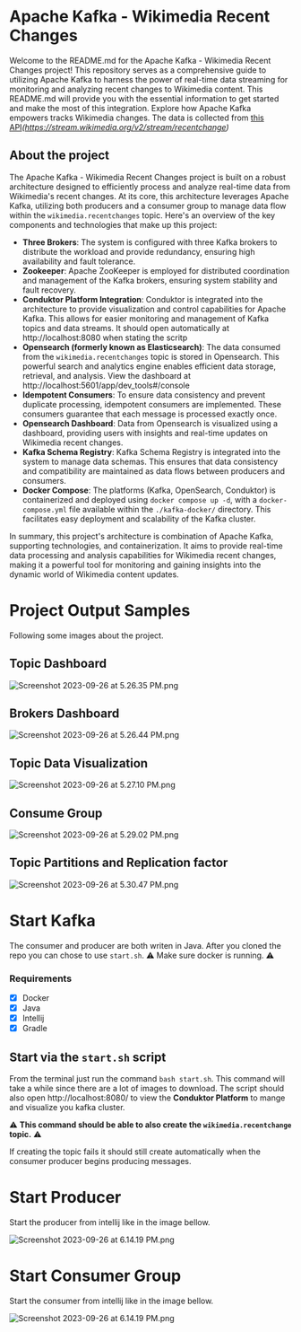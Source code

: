 # Apache Kafka - Wikimedia Recent Changes
Welcome to the README.md for the Apache Kafka - Wikimedia Recent Changes project! This repository serves as a comprehensive guide to utilizing Apache Kafka to harness the power of real-time data streaming for monitoring and analyzing recent changes to Wikimedia content. This README.md will provide you with the essential information to get started and make the most of this integration. Explore how Apache Kafka empowers tracks Wikimedia changes. The data is collected from [this API](https://stream.wikimedia.org/v2/stream/recentchange)*(https://stream.wikimedia.org/v2/stream/recentchange)*

## About the project

The Apache Kafka - Wikimedia Recent Changes project is built on a robust architecture designed to efficiently process and analyze real-time data from Wikimedia's recent changes. At its core, this architecture leverages Apache Kafka, utilizing both producers and a consumer group to manage data flow within the `wikimedia.recentchanges` topic. Here's an overview of the key components and technologies that make up this project:

- **Three Brokers**: The system is configured with three Kafka brokers to distribute the workload and provide redundancy, ensuring high availability and fault tolerance.
- **Zookeeper**: Apache ZooKeeper is employed for distributed coordination and management of the Kafka brokers, ensuring system stability and fault recovery.
- **Conduktor Platform Integration**: Conduktor is integrated into the architecture to provide visualization and control capabilities for Apache Kafka. This allows for easier monitoring and management of Kafka topics and data streams. It should open automatically at http://localhost:8080 when stating the scritp
- **Opensearch (formerly known as Elasticsearch)**: The data consumed from the `wikimedia.recentchanges` topic is stored in Opensearch. This powerful search and analytics engine enables efficient data storage, retrieval, and analysis. View the dashboard at http://localhost:5601/app/dev_tools#/console
- **Idempotent Consumers**: To ensure data consistency and prevent duplicate processing, idempotent consumers are implemented. These consumers guarantee that each message is processed exactly once.
- **Opensearch Dashboard**: Data from Opensearch is visualized using a dashboard, providing users with insights and real-time updates on Wikimedia recent changes.
- **Kafka Schema Registry**: Kafka Schema Registry is integrated into the system to manage data schemas. This ensures that data consistency and compatibility are maintained as data flows between producers and consumers.
- **Docker Compose**: The platforms (Kafka, OpenSearch, Conduktor) is containerized and deployed using `docker compose up -d`, with a `docker-compose.yml` file available within the `./kafka-docker/` directory. This facilitates easy deployment and scalability of the Kafka cluster.

In summary, this project's architecture is combination of Apache Kafka, supporting technologies, and containerization. It aims to provide real-time data processing and analysis capabilities for Wikimedia recent changes, making it a powerful tool for monitoring and gaining insights into the dynamic world of Wikimedia content updates.

# Project Output Samples
Following some images about the project.

## Topic Dashboard
![Screenshot 2023-09-26 at 5.26.35 PM.png](./_resources/Screenshot%202023-09-26%20at%205.26.35%20PM.png)

## Brokers Dashboard
![Screenshot 2023-09-26 at 5.26.44 PM.png](./_resources/Screenshot%202023-09-26%20at%205.26.44%20PM.png)

## Topic Data Visualization
![Screenshot 2023-09-26 at 5.27.10 PM.png](./_resources/Screenshot%202023-09-26%20at%205.27.10%20PM.png)

## Consume Group
![Screenshot 2023-09-26 at 5.29.02 PM.png](./_resources/Screenshot%202023-09-26%20at%205.29.02%20PM.png)

## Topic Partitions and Replication factor
![Screenshot 2023-09-26 at 5.30.47 PM.png](./_resources/Screenshot%202023-09-26%20at%205.30.47%20PM.png)



# Start Kafka
The consumer and producer are both writen in Java. After you cloned the repo you can chose to use `start.sh`. 
⚠️ Make sure docker is running. ⚠️

### Requirements
- [x] Docker
- [x] Java
- [x] Intellij
- [x] Gradle

## Start via the `start.sh` script
From the terminal just run the command `bash start.sh`.
This command will take a while since there are a lot of images to download.
The script should also open http://localhost:8080/ to view the **Conduktor Platform** to mange and visualize you kafka cluster.

⚠️ **This command should be able to also create the `wikimedia.recentchange` topic.** ⚠️

If creating the topic fails it should still create automatically when the consumer producer begins producing messages.

# Start Producer

Start the producer from intellij like in the image bellow.

![Screenshot 2023-09-26 at 6.14.19 PM.png](./_resources/Screenshot%202023-09-26%20at%206.14.19%20PM.png)


# Start Consumer Group

Start the consumer from intellij like in the image bellow.

![Screenshot 2023-09-26 at 6.14.19 PM.png](./_resources/Screenshot%202023-09-26%20at%206.14.19%20PM-1.png)

